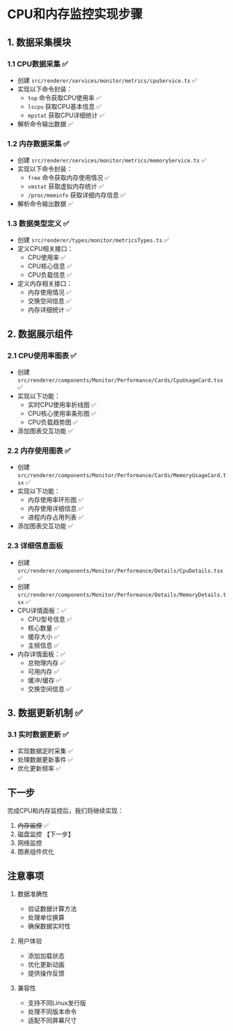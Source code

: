 # CPU和内存监控实现步骤

## 1. 数据采集模块

### 1.1 CPU数据采集 ✅
- 创建 `src/renderer/services/monitor/metrics/cpuService.ts` ✅
- 实现以下命令封装：
  * `top` 命令获取CPU使用率 ✅
  * `lscpu` 获取CPU基本信息 ✅
  * `mpstat` 获取CPU详细统计 ✅
- 解析命令输出数据 ✅

### 1.2 内存数据采集 ✅
- 创建 `src/renderer/services/monitor/metrics/memoryService.ts` ✅
- 实现以下命令封装：
  * `free` 命令获取内存使用情况 ✅
  * `vmstat` 获取虚拟内存统计 ✅
  * `/proc/meminfo` 获取详细内存信息 ✅
- 解析命令输出数据 ✅

### 1.3 数据类型定义 ✅
- 创建 `src/renderer/types/monitor/metricsTypes.ts` ✅
- 定义CPU相关接口：
  * CPU使用率 ✅
  * CPU核心信息 ✅
  * CPU负载信息 ✅
- 定义内存相关接口：
  * 内存使用情况 ✅
  * 交换空间信息 ✅
  * 内存详细统计 ✅

## 2. 数据展示组件

### 2.1 CPU使用率图表 ✅
- 创建 `src/renderer/components/Monitor/Performance/Cards/CpuUsageCard.tsx` ✅
- 实现以下功能：
  * 实时CPU使用率折线图 ✅
  * CPU核心使用率条形图 ✅
  * CPU负载趋势图 ✅
- 添加图表交互功能 ✅

### 2.2 内存使用图表 ✅
- 创建 `src/renderer/components/Monitor/Performance/Cards/MemoryUsageCard.tsx` ✅
- 实现以下功能：
  * 内存使用率环形图 ✅
  * 内存使用详细信息 ✅
  * 进程内存占用列表 ✅
- 添加图表交互功能 ✅

### 2.3 详细信息面板
- 创建 `src/renderer/components/Monitor/Performance/Details/CpuDetails.tsx` ✅
- 创建 `src/renderer/components/Monitor/Performance/Details/MemoryDetails.tsx` ✅
- CPU详情面板：✅
  * CPU型号信息 ✅
  * 核心数量 ✅
  * 缓存大小 ✅
  * 主频信息 ✅
- 内存详情面板：✅
  * 总物理内存 ✅
  * 可用内存 ✅
  * 缓冲/缓存 ✅
  * 交换空间信息 ✅

## 3. 数据更新机制 ✅

### 3.1 实时数据更新 ✅
- 实现数据定时采集 ✅
- 处理数据更新事件 ✅
- 优化更新频率 ✅

## 下一步
完成CPU和内存监控后，我们将继续实现：
1. ~~内存监控~~ ✅
2. 磁盘监控 【下一步】
3. 网络监控
4. 图表组件优化

## 注意事项

1. 数据准确性
   - 验证数据计算方法
   - 处理单位换算
   - 确保数据实时性

2. 用户体验
   - 添加加载状态
   - 优化更新动画
   - 提供操作反馈

3. 兼容性
   - 支持不同Linux发行版
   - 处理不同版本命令
   - 适配不同屏幕尺寸 